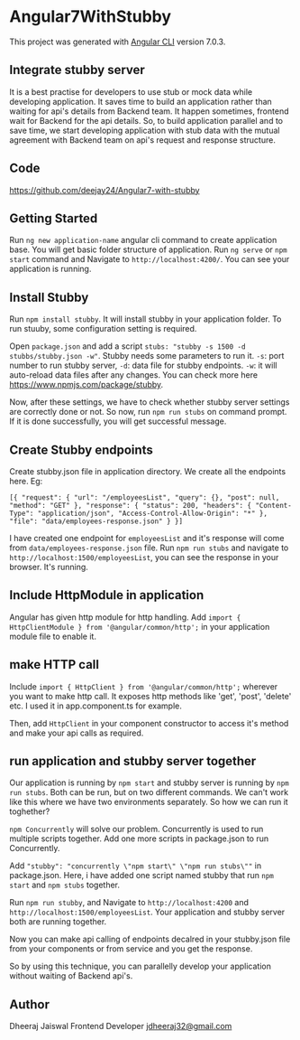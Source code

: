 # Angular7WithStubby

This project was generated with [Angular CLI](https://github.com/angular/angular-cli) version 7.0.3.

## Integrate stubby server 
It is a best practise for developers to use stub or mock data while developing application. It saves time to build an application rather than waiting for api's details from Backend team. It happen sometimes, frontend wait for Backend for the api details. So, to build application parallel and to save time, we start developing application with stub data with the mutual agreement with Backend team on api's request and response structure. 

## Code 
https://github.com/deejay24/Angular7-with-stubby


## Getting Started
Run `ng new application-name` angular cli command to create application base.
You will get basic folder structure of application. Run `ng serve` or `npm start` command and Navigate to `http://localhost:4200/`. You can see your application is running.

## Install Stubby
Run `npm install stubby`. It will install stubby in your application folder. To run stuuby, some 
configuration setting is required.

Open `package.json` and add a script `stubs: "stubby -s 1500 -d stubbs/stubby.json -w"`. 
Stubby needs some parameters to run it. `-s`: port number to run stubby server, `-d`: data file for stubby endpoints. `-w`: it will auto-reload data files after any changes. You can check more here https://www.npmjs.com/package/stubby.

Now, after these settings, we have to check whether stubby server settings are correctly done or not. So now, run `npm run stubs` on command prompt. If it is done successfully, you will get successful message.

## Create Stubby endpoints
Create stubby.json file in application directory. We create all the endpoints here. Eg:

`[{
  "request": {
    "url": "/employeesList",
    "query": {},
    "post": null,
    "method": "GET"
  },
  "response": {
    "status": 200,
    "headers": {
      "Content-Type": "application/json",
      "Access-Control-Allow-Origin": "*"
    },
    "file": "data/employees-response.json"
  }
}]`

I have created one endpoint for `employeesList` and it's response will come from `data/employees-response.json` file.
Run `npm run stubs` and navigate to `http://localhost:1500/employeesList`, you can see the response in your browser. It's running.

## Include HttpModule in application
Angular has given http module for http handling. Add `import { HttpClientModule } from '@angular/common/http';` in your application module file to enable it. 

## make HTTP call
Include `import { HttpClient } from '@angular/common/http';` wherever you want to make http call. It exposes http methods like 'get', 'post', 'delete' etc. I used it in app.component.ts for example.

Then, add `HttpClient` in your component constructor to access it's method and make your api calls as required.

## run application and stubby server together
Our application is running by `npm start` and stubby server is running by `npm run stubs`. Both can be run, but on two different commands. We can't work like this where we have two environments separately. So how we can run it toghether?

`npm Concurrently` will solve our problem. Concurrently is used to run multiple scripts together. 
Add one more scripts in package.json to run Concurrently. 

Add `"stubby": "concurrently \"npm start\" \"npm run stubs\""` in package.json. Here, i have added one script named stubby that run `npm start` and `npm stubs` together.

Run `npm run stubby`, and Navigate to `http://localhost:4200` and `http://localhost:1500/employeesList`. Your application and stubby server both are running together.

Now you can make api calling of endpoints decalred in your stubby.json file from your components or from service and you get the response. 

So by using this technique, you can parallelly develop your application without waiting of Backend api's.

## Author
Dheeraj Jaiswal
Frontend Developer
jdheeraj32@gmail.com
